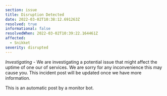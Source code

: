 ```yaml
---
section: issue
title: Disruption Detected
date: 2022-03-02T10:38:12.691263Z
resolved: true
informational: false
resolvedWhen: 2022-03-02T10:39:22.164461Z
affected:
  - Snikket
severity: disrupted
---
```

*Investigating* - We are investigating a potential issue that might affect the uptime of one our of services. We are sorry for any inconvenience this may cause you. This incident post will be updated once we have more information.

This is an automatic post by a monitor bot.
        